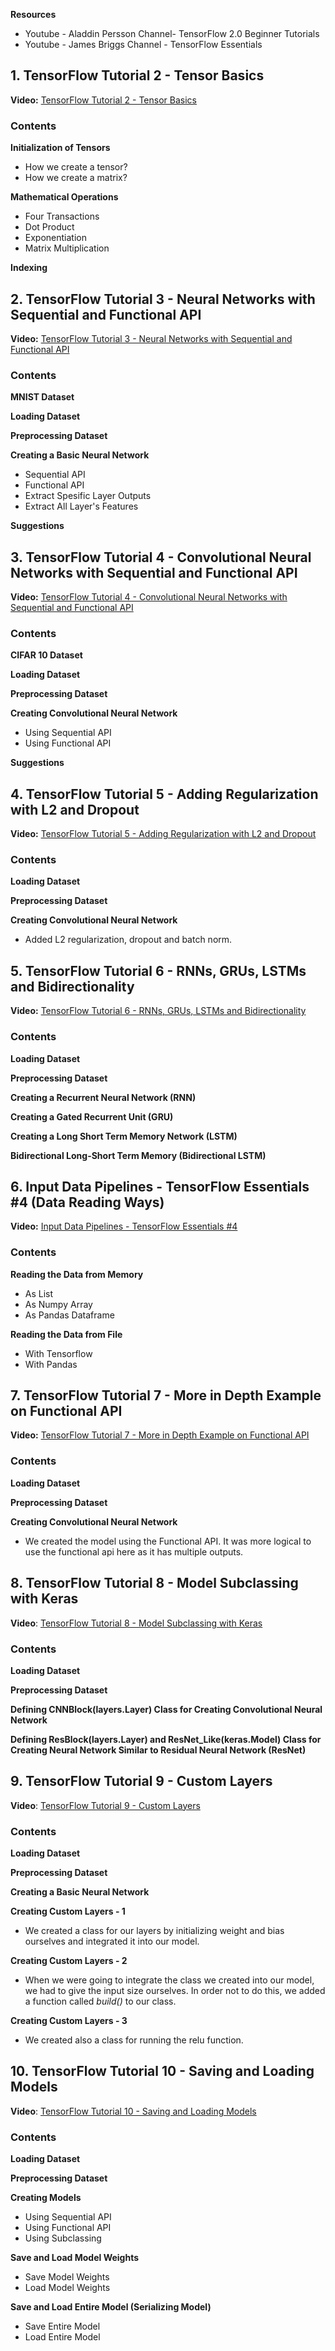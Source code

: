 **Resources**
* Youtube - Aladdin Persson Channel- TensorFlow 2.0 Beginner Tutorials
* Youtube - James Briggs Channel - TensorFlow Essentials


## 1. TensorFlow Tutorial 2 - Tensor Basics 

**Video:** [TensorFlow Tutorial 2 - Tensor Basics](https://www.youtube.com/watch?v=HPjBY1H-U4U&list=PLhhyoLH6IjfxVOdVC1P1L5z5azs0XjMsb&index=2)

### Contents

**Initialization of Tensors**
* How we create a tensor?
* How we create a matrix? 

**Mathematical Operations**
* Four Transactions 
* Dot Product
* Exponentiation
* Matrix Multiplication

**Indexing**


## 2. TensorFlow Tutorial 3 - Neural Networks with Sequential and Functional API

**Video:** [TensorFlow Tutorial 3 - Neural Networks with Sequential and Functional API](https://www.youtube.com/watch?v=pAhPiF3yiXI&list=PLhhyoLH6IjfxVOdVC1P1L5z5azs0XjMsb&index=3)

### Contents

**MNIST Dataset**

**Loading Dataset**

**Preprocessing Dataset**

**Creating a Basic Neural Network**
* Sequential API
* Functional API
* Extract Spesific Layer Outputs
* Extract All Layer's Features

**Suggestions**

## 3. TensorFlow Tutorial 4 - Convolutional Neural Networks with Sequential and Functional API

**Video:** [TensorFlow Tutorial 4 - Convolutional Neural Networks with Sequential and Functional API](https://www.youtube.com/watch?v=WAciKiDP2bo&list=PLhhyoLH6IjfxVOdVC1P1L5z5azs0XjMsb&index=4)

### Contents

**CIFAR 10 Dataset**

**Loading Dataset**

**Preprocessing Dataset**

**Creating Convolutional Neural Network**
* Using Sequential API 
* Using Functional API 

**Suggestions**

## 4. TensorFlow Tutorial 5 - Adding Regularization with L2 and Dropout

**Video:** [TensorFlow Tutorial 5 - Adding Regularization with L2 and Dropout](https://www.youtube.com/watch?v=kJSUq1PLmWg&list=PLhhyoLH6IjfxVOdVC1P1L5z5azs0XjMsb&index=5)

### Contents

**Loading Dataset**

**Preprocessing Dataset**

**Creating Convolutional Neural Network**
* Added L2 regularization, dropout and batch norm.

## 5. TensorFlow Tutorial 6 - RNNs, GRUs, LSTMs and Bidirectionality

**Video:** [TensorFlow Tutorial 6 - RNNs, GRUs, LSTMs and Bidirectionality](https://www.youtube.com/watch?v=Ogvd787uJO8&list=PLhhyoLH6IjfxVOdVC1P1L5z5azs0XjMsb&index=6)

### Contents

**Loading Dataset**

**Preprocessing Dataset**

**Creating a Recurrent Neural Network (RNN)**

**Creating a Gated Recurrent Unit (GRU)**

**Creating a Long Short Term Memory Network (LSTM)**

**Bidirectional Long-Short Term Memory (Bidirectional LSTM)**

## 6. Input Data Pipelines - TensorFlow Essentials #4 (Data Reading Ways)

**Video:** [Input Data Pipelines - TensorFlow Essentials #4](https://www.youtube.com/watch?v=f6XVfgJTbp4&list=PLIUOU7oqGTLh6hTOjTbpkEOY-N4Kizpp4&index=4) 

### Contents

**Reading the Data from Memory**
*   As List
*   As Numpy Array
*   As Pandas Dataframe

**Reading the Data from File**
*   With Tensorflow
*   With Pandas

## 7. TensorFlow Tutorial 7 - More in Depth Example on Functional API

**Video:** [TensorFlow Tutorial 7 - More in Depth Example on Functional API](https://www.youtube.com/watch?v=gRRGr_tJnAA&list=PLhhyoLH6IjfxVOdVC1P1L5z5azs0XjMsb&index=7)

### Contents

**Loading Dataset**

**Preprocessing Dataset**

**Creating Convolutional Neural Network**
* We created the model using the Functional API. It was more logical to use the functional api here as it has multiple outputs.

## 8. TensorFlow Tutorial 8 - Model Subclassing with Keras

**Video**: [TensorFlow Tutorial 8 - Model Subclassing with Keras](https://www.youtube.com/watch?v=WcZ_1IAH_nM&list=PLhhyoLH6IjfxVOdVC1P1L5z5azs0XjMsb&index=8)

### Contents

**Loading Dataset**

**Preprocessing Dataset**

**Defining CNNBlock(layers.Layer) Class for Creating Convolutional Neural Network**

**Defining ResBlock(layers.Layer) and ResNet_Like(keras.Model) Class for Creating Neural Network Similar to Residual Neural Network (ResNet)**

## 9. TensorFlow Tutorial 9 - Custom Layers

**Video**: [TensorFlow Tutorial 9 - Custom Layers](https://www.youtube.com/watch?v=cKMJDkWSDnY&list=PLhhyoLH6IjfxVOdVC1P1L5z5azs0XjMsb&index=9)

### Contents

**Loading Dataset**

**Preprocessing Dataset**

**Creating a Basic Neural Network**

**Creating Custom Layers - 1**
* We created a class for our layers by initializing weight and bias ourselves and integrated it into our model.

**Creating Custom Layers - 2**
* When we were going to integrate the class we created into our model, we had to give the input size ourselves. In order not to do this, we added a function called *build()* to our class.

**Creating Custom Layers - 3**
* We created also a class for running the relu function.

## 10. TensorFlow Tutorial 10 - Saving and Loading Models

**Video**: [TensorFlow Tutorial 10 - Saving and Loading Models](https://www.youtube.com/watch?v=idus3KO6Wic&list=PLhhyoLH6IjfxVOdVC1P1L5z5azs0XjMsb&index=10)

### Contents

**Loading Dataset**

**Preprocessing Dataset**

**Creating Models**
* Using Sequential API
* Using Functional API
* Using Subclassing

**Save and Load Model Weights**
* Save Model Weights
* Load Model Weights 

**Save and Load Entire Model (Serializing Model)**
* Save Entire Model
* Load Entire Model

